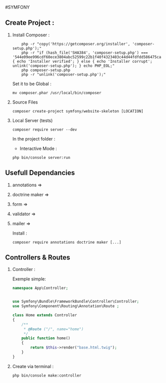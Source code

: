 #SYMFONY

## Create Project : 

1. Install Composer :

    ```shell
        php -r "copy('https://getcomposer.org/installer', 'composer-setup.php');"
        php -r "if (hash_file('SHA384', 'composer-setup.php') === '544e09ee996cdf60ece3804abc52599c22b1f40f4323403c44d44fdfdd586475ca9813a858088ffbc1f233e9b180f061') { echo 'Installer verified'; } else { echo 'Installer corrupt'; unlink('composer-setup.php'); } echo PHP_EOL;"
        php composer-setup.php
        php -r "unlink('composer-setup.php');"
    ```
    Set it to be Global :
    
    ```shell
    mv composer.phar /usr/local/bin/composer
    ```
2. Source Files
    
    ```shell
    composer create-project symfony/website-skeleton [LOCATION]
    ```
3. Local Server (tests)

    ```shell
    composer require server --dev
    ```
    
    In the project folder :
    * Interactive Mode :
    ```shell
    php bin/console server:run
    ```
## Usefull Dependancies
1. annotations => 
2. doctrine maker =>
3. form =>
4. validator =>
5. mailer =>

    Install : 
    ```shell
    composer require annotations doctrine maker [...]
    ```       
## Controllers & Routes    
1. Controller : 

    Exemple simple: 
    ```php
    namespace App\Controller;
    
    
    use Symfony\Bundle\FrameworkBundle\Controller\Controller;
    use Symfony\Component\Routing\Annotation\Route ;
    
    class Home extends Controller
    {
        /**
         * @Route ("/", name="home")
         */
        public function home()
        {
            return $this->render("base.html.twig");
        }
    }
    ```
2. Create via terminal : 

    ```shell
    php bin/console make:controller
    ```